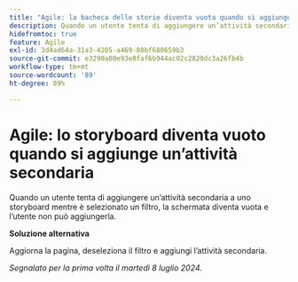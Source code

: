 ```yaml
---
title: "Agile: la bacheca delle storie diventa vuota quando si aggiunge una sottoattività"
description: Quando un utente tenta di aggiungere un’attività secondaria a uno storyboard mentre è selezionato un filtro, la schermata diventa vuota e l’utente non può aggiungerla.
hidefromtoc: true
feature: Agile
exl-id: 3d4ad64a-31a3-4205-a469-80bf680659b3
source-git-commit: e3290a00e93e0faf6b944ac02c2820dc3a26fb4b
workflow-type: tm+mt
source-wordcount: '89'
ht-degree: 89%

---
```


# Agile: lo storyboard diventa vuoto quando si aggiunge un’attività secondaria


<!--
>[!NOTE]
>
>This issue was fixed on July 18, 2024.
-->

Quando un utente tenta di aggiungere un’attività secondaria a uno storyboard mentre è selezionato un filtro, la schermata diventa vuota e l’utente non può aggiungerla.

**Soluzione alternativa**

Aggiorna la pagina, deseleziona il filtro e aggiungi l’attività secondaria.

_Segnalato per la prima volta il martedì 8 luglio 2024._

